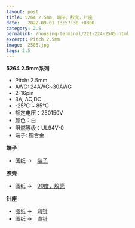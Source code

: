 ```yaml
---
layout: post
title: 5264 2.5mm, 端子，胶壳，针座
date:   2022-09-01 13:57:38 +0800
category: 2.5
permalink: /housing-terminal/221-224-2505.html
excerpt: Pitch 2.5mm
image:  2505.jpg
tags: 2.5
---
```


__5264 2.5mm系列__

* Pitch: 2.5mm
* AWG: 24AWG~30AWG
* 2-16pin
* 3A, AC,DC
* -25℃ ~ 85℃
* 额定电压：250150V
* 颜色：白
* 阻燃等级：UL94V-0
* 端子: 铜合金

__端子__

* 图纸 →　[端子](/assets/2022/221-2505-5264-T.pdf)

__胶壳__

* 图纸 →　[90度，胶壳](/assets/2022/222-2505-5264-H.pdf)

__针座__

* 图纸 →　[弯针](/assets/2022/223-2505-5264-WR.pdf)
* 图纸 →　[直针](/assets/2022/224-2505-5264-DIP.pdf)